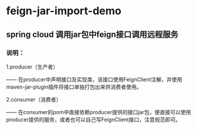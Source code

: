 # feign-jar-import-demo
<h2>spring cloud 调用jar包中feign接口调用远程服务</h2>
<h3>说明：</h3>
<p>1.producer（生产者）</p>
<p>——&nbsp;在producer中声明接口及实现类，该接口使用FeignClient注解，并使用maven-jar-plugin插件将接口单独打包出来供消费者使用。</p>
<p>2.consumer（消费者）</p>
<p>——&nbsp;在consumer的pom中直接依赖producer提供的接口jar包，便直接可以使用producer提供的服务，或者也可以自己写FeignClient接口，注意规范即可。</p>

